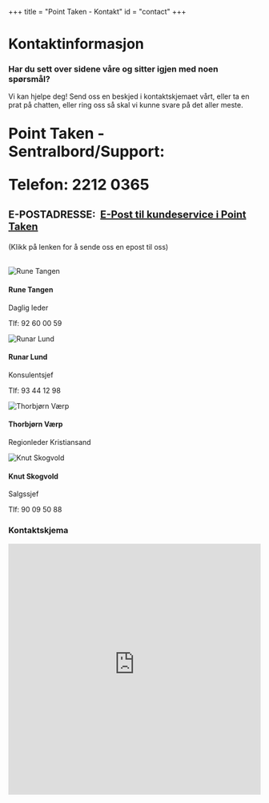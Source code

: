 +++
title = "Point Taken - Kontakt"
id = "contact"
+++


<div class="container">
        <div class="row">
            <div class="col-md-12 col-lg-8 mt-4">
                <div class="heading mt-4">
                    <h1>Kontaktinformasjon</h1>
                </div>
                <h3>Har du sett over sidene våre og sitter igjen med noen spørsmål?</h3>
                <p>Vi kan hjelpe deg! Send oss en beskjed i kontaktskjemaet vårt, eller ta en prat på chatten, eller ring oss så skal vi kunne svare på det aller meste.</p>
                <p></p> <p style="font-size:30px; font-weight:bold;">Point Taken - Sentralbord/Support:</p>
            <p style="font-size:30px; font-weight:bold;">Telefon: 2212 0365</p>
                <p style="font-size:20px; font-weight:bold;">E-POSTADRESSE:&nbsp;&nbsp;<a style="text-decoration:underline;" href="kundeservice i pointtaken.no"  rel="nofollow" onclick="this.href='mailto:' + 'kundeservice' + '@' + 'pointtaken.no'">E-Post til kundeservice i Point Taken</a></p>
                <p>(Klikk på lenken for å sende oss en epost til oss)</p>
            </div>    
            <div class="col-md-12 col-lg-6"></div>
        </div>
</div>

<br>
<div class="row">
<div class="col-sm-6 col-md-4 col-lg-3">
    <div class="card personkort text-center no-hover">
        <img class="card-img-top img-profil img-round mx-auto" src="../img/people/rune-round.jpg" alt="Rune Tangen">
        <div class="card-body">
            <h4 class="card-title">Rune Tangen</h4>
            <p class="card-subtitle mb-2">Daglig leder</p>
            <p class="card-text">Tlf: 92 60 00 59</p>
        </div>
    </div>
</div>

<div class="col-sm-6 col-md-4 col-lg-3">
    <div class="card personkort text-center no-hover">
        <img class="card-img-top img-profil img-round mx-auto" src="../img/people/runar-round.jpg" alt="Runar Lund">
        <div class="card-body">
            <h4 class="card-title">Runar Lund</h4>
            <p class="card-subtitle mb-2">Konsulentsjef</p>
            <p class="card-text">Tlf: 93 44 12 98</p>
        </div>
    </div>
</div>

<div class="col-sm-6 col-md-4 col-lg-3">
    <div class="card personkort text-center no-hover">
        <img class="card-img-top img-profil img-round mx-auto" src="../img/people/thorbjorn-round.jpg" alt="Thorbjørn Værp">
        <div class="card-body">
            <h4 class="card-title">Thorbjørn Værp</h4>
            <p class="card-subtitle mb-2">Regionleder Kristiansand</p>
            <p class="card-text"> </p>
        </div>
    </div>
</div>

<div class="col-sm-6 col-md-4 col-lg-3">
    <div class="card personkort text-center no-hover">
        <img class="card-img-top img-profil img-round mx-auto" src="../img/people/knut-round.jpg" alt="Knut Skogvold">
        <div class="card-body">
            <h4 class="card-title">Knut Skogvold</h4>
            <p class="card-subtitle mb-2">Salgssjef</p>
            <p class="card-text">Tlf: 90 09 50 88</p>
        </div>
    </div>
</div>

<div class="col-md-12 col-lg-8 p-4 mt-4">
    <div class="heading">
        <h3>Kontaktskjema</h3>
    </div>
</div>

</div>


<div class="row">
<iframe src="https://analytics-eu.clickdimensions.com/pointtakenno-aaajs/pages/seqk2w0deeipuqanoirrlg.html" allowtransparency="true" width="100%" height="500px" type="text/html" frameborder="0" style="border:0"></iframe>
</div>